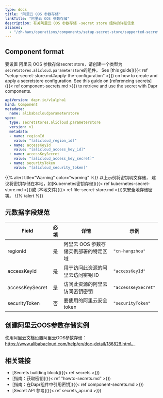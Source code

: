 ```yaml
---
type: docs
title: "阿里云 OOS 参数存储"
linkTitle: "阿里云 OOS 参数存储"
description: 有关阿里云 OOS 参数存储 -secret store 组件的详细信息
aliases:
  - "/zh-hans/operations/components/setup-secret-store/supported-secret-stores/alibabacloud-oos-parameter-store/"
---
```


## Component format

要设置 阿里云 OOS 参数存储secret store，请创建一个类型为`secretstores.alicloud.parameterstore`的组件。 See [this guide]({{< ref "setup-secret-store.md#apply-the-configuration" >}}) on how to create and apply a secretstore configuration. See this guide on [referencing secrets]({{< ref component-secrets.md >}}) to retrieve and use the secret with Dapr components.

```yaml
apiVersion: dapr.io/v1alpha1
kind: Component
metadata:
  name: alibabacloudparameterstore
spec:
  type: secretstores.alicloud.parameterstore
  version: v1
  metadata:
  - name: regionId
    value: "[alicloud_region_id]"
  - name: accessKeyId 
    value: "[alicloud_access_key_id]"
  - name: accessKeySecret
    value: "[alicloud_access_key_secret]"
  - name: securityToken
    value: "[alicloud_security_token]"
```

{{% alert title="Warning" color="warning" %}}
以上示例将密钥明文存储， 建议将密钥存储在本地，如[Kubernetes密钥存储]({{< ref kubernetes-secret-store.md >}})或 [本地文件]({{< ref file-secret-store.md >}})来安全地存储密钥。
{{% /alert %}}

## 元数据字段规范

| Field           | 必填 | 详情                    | 示例                  |
| --------------- |:--:| --------------------- | ------------------- |
| regionId        | 是  | 阿里云 OOS 参数存储实例部署的特定区域 | `"cn-hangzhou"`     |
| accessKeyId     | 是  | 用于访问此资源的阿里云访问密钥 ID    | `"accessKeyId"`     |
| accessKeySecret | 是  | 访问此资源的阿里云访问密钥密钥       | `"accessKeySecret"` |
| securityToken   | 否  | 要使用的阿里云安全token        | `"securityToken"`   |

## 创建阿里云OOS参数存储实例

使用阿里云文档设置阿里云OOS参数存储：https://www.alibabacloud.com/help/en/doc-detail/186828.html。

## 相关链接

- [Secrets building block]({{< ref secrets >}})
- [指南：获取密钥]({{< ref "howto-secrets.md" >}})
- [指南：在Dapr组件中引用密钥]({{< ref component-secrets.md >}})
- [Secret API 参考]({{< ref secrets_api.md >}})
